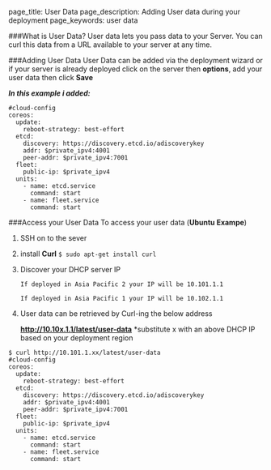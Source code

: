 page_title: User Data
page_description: Adding User data during your deployment
page_keywords: user data

###What is User Data?
User data lets you pass data to your Server. You can curl this data from a URL available to your server at any time.

###Adding User Data
User Data can be added via the deployment wizard or if your server is already deployed click on the server then __options__, add your user data then click __Save__

___In this example i added:___

```
#cloud-config
coreos:
  update:
    reboot-strategy: best-effort
  etcd:
    discovery: https://discovery.etcd.io/adiscoverykey
    addr: $private_ipv4:4001
    peer-addr: $private_ipv4:7001
  fleet:
    public-ip: $private_ipv4
  units:
    - name: etcd.service
      command: start
    - name: fleet.service
      command: start
```
      
###Access your User Data
To access your user data (__Ubuntu Exampe__)

1. SSH on to the sever 

2. install __Curl__ `$ sudo apt-get install curl`
3. Discover your DHCP server IP 

	`If deployed in Asia Pacific 2 your IP will be 10.101.1.1`
	
	`If deployed in Asia Pacific 1 your IP will be 10.102.1.1`
	
	
3. User data can be retrieved by Curl-ing the below address

	__http://10.10x.1.1/latest/user-data__ *substitute x with an above DHCP IP based on your deployment region

	
```
$ curl http://10.101.1.xx/latest/user-data
#cloud-config
coreos:
  update:
    reboot-strategy: best-effort
  etcd:
    discovery: https://discovery.etcd.io/adiscoverykey
    addr: $private_ipv4:4001
    peer-addr: $private_ipv4:7001
  fleet:
    public-ip: $private_ipv4
  units:
    - name: etcd.service
      command: start
    - name: fleet.service
      command: start
```

